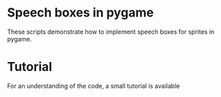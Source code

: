 
# Speech boxes in pygame

These scripts demonstrate how to implement speech boxes for sprites in pygame.

# Tutorial

For an understanding of the code, a small tutorial is available

